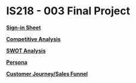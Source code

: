 # IS218 - 003 Final Project

**[Sign-in Sheet](SIGNIN.md)**

**[Competitive Analysis](Competitive_Analysis.md)**

**[SWOT Analysis](SWOT_Analysis.md)**

**[Persona](Persona.md)**

**[Customer Journey/Sales Funnel](Customer_Journey.md)**



